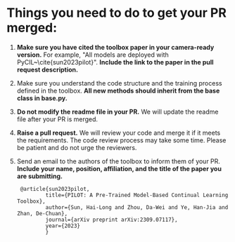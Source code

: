 # Things you need to do to get your PR merged:

1. **Make sure you have cited the toolbox paper in your camera-ready version.** For example, "All models are deployed with PyCIL~\cite{sun2023pilot}". **Include the link to the paper in the pull request description.**
2. Make sure you understand the code structure and the training process defined in the toolbox. **All new methods should inherit from the base class in base.py.**
3. **Do not modify the readme file in your PR.** We will update the readme file after your PR is merged.
4. **Raise a pull request.** We will review your code and merge it if it meets the requirements. The code review process may take some time. Please be patient and do not urge the reviewers.
5. Send an email to the authors of the toolbox to inform them of your PR. **Include your name, position, affiliation, and the title of the paper you are submitting.** 


        @article{sun2023pilot,
                title={PILOT: A Pre-Trained Model-Based Continual Learning Toolbox},
                author={Sun, Hai-Long and Zhou, Da-Wei and Ye, Han-Jia and Zhan, De-Chuan},
                journal={arXiv preprint arXiv:2309.07117},
                year={2023}
                }



